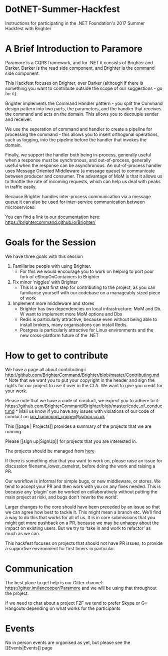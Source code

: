 # DotNET-Summer-Hackfest
Instructions for participating in the .NET Foundation's 2017 Summer Hackfest with Brighter

# A Brief Introduction to Paramore
Paramore is a CQRS framework, and for .NET it consists of Brighter and Darker. Darker is the read side component, and Brighter is the command side component.

This Hackfest focuses on Brighter, over Darker (although if there is something you want to contribute outside the scope of our suggestions - go for it).

Brighter implements the Command Handler pattern - you split the Command design pattern into two parts, the parameters, and the handler that receives the command and acts on the domain. This allows you to decouple sender and receiver.

We use the seperation of command and handler to create a pipeline for processing the command - this allows you to insert orthogonal operations, such as logging, into the pipeline before the handler that invokes the domain.

Finally, we support the handler both being in-process, generally useful when a response must be synchronous, and out-of-process, generally useful when the response can be asynchronous. An out-of-process handler uses Message Oriented Middleware (a message queue) to communicate between producer and consumer. The advantage of MoM is that it allows us to throttle the rate of incoming requests, which can help us deal with peaks in traffic easily.

Because Brighter handles inter-process communication via a message queue it can also be used for inter-service communication between microservices.

You can find a link to our documentation here: https://brightercommand.github.io/Brighter/

# Goals for the Session
We have three goals with this session
1. Familiarise people with using Brighter.
    * For this we would encourage you to work on helping to port pour fork of eShopOnContainers to Brighter
2. Fix minor ‘niggles’ with Brighter
    * This is a great first step for contributing to the project, as you can familiarise yourself with our codebase on a manageably sized piece of work
3. Implement more middleware and stores
    * Brighter has two dependencies on local infrastructure: MoM and Db. W  want to implement more MoM options and Dbs
    * Redis is particularly attractive, because even without being able to install brokers, many organisations can install Redis.
    * Postgres is particularly attractive for Linux environments and the new cross-platform future of the .NET

# How to get to contribute
We have a page all about contributing:i http://github.com/BrighterCommand/Brighter/blob/master/Contributing.md
    * Note that we want you to put your copyright in the header and sign the rights for our project to use it over in the CLA. We want to give you credit for your work.

Please note that we have a code of conduct, we expect you to adhere to it: https://github.com/BrighterCommand/Brighter/blob/master/code_of_conduct.md
    * Mail  us know if you have any issues with violations of our code of conduct on ian_hammond_cooper@yahoo.co.uk

This [[page | Projects]] provides a summary of the projects that we are running.

Please [[sign up|SignUp]] for projects that you are interested in.

The projects should be managed from [here](https://github.com/orgs/BrighterCommand/projects)

If there is something else that you want to work on, please raise an issue for discussion filename_lower_camelrst, before doing the work and raising a PR.

Our workflow is informal for simple bugs, or new middleware, or stores. We tend to accept your PR and then work with you on any fixes needed. This is because any ‘plugin’ can be worked on collaboratively without putting the main project at riski, and bugs don’t ‘rewrite the world’.

Larger changes to the core should have been preceded by an issue so that we can agree how best to tackle it. This might mean a branch etc. We’ll find a way to do this that works for all of us. It is in core submissions that you might get more pushback on a PR, because we may be unhappy about the impact on existing users. But we try to ‘take in and work to refactor’ as much as we can.

This hackfest focuses on projects that should not have PR issues, to provide a supportive environment for first timers in particular.

# Communication
The best place to get help is our Gitter channel: https://gitter.im/iancooper/Paramore and we will be using that throughout the project.

If we need to chat about a project F2F we tend to prefer Skype or G+ Hangouts depending on what works for the participants

# Events
No in person events are organised as yet, but please see the [[Events|Events]] page

